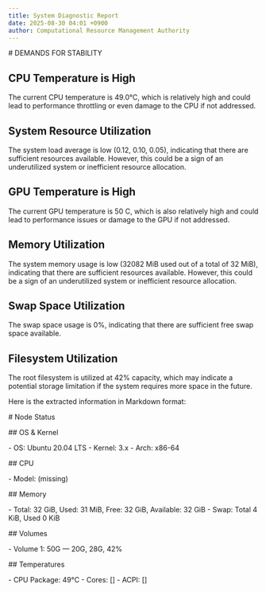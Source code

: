 ```yaml
---
title: System Diagnostic Report
date: 2025-08-30 04:01 +0900
author: Computational Resource Management Authority
---
```

\# DEMANDS FOR STABILITY

## CPU Temperature is High
The current CPU temperature is 49.0°C, which is relatively high and could lead to performance throttling or even damage to the CPU if not addressed.

## System Resource Utilization
The system load average is low (0.12, 0.10, 0.05), indicating that there are sufficient resources available. However, this could be a sign of an underutilized system or inefficient resource allocation.

## GPU Temperature is High
The current GPU temperature is 50 C, which is also relatively high and could lead to performance issues or damage to the GPU if not addressed.

## Memory Utilization
The system memory usage is low (32082 MiB used out of a total of 32 MiB), indicating that there are sufficient resources available. However, this could be a sign of an underutilized system or inefficient resource allocation.

## Swap Space Utilization
The swap space usage is 0%, indicating that there are sufficient free swap space available.

## Filesystem Utilization
The root filesystem is utilized at 42% capacity, which may indicate a potential storage limitation if the system requires more space in the future.

Here is the extracted information in Markdown format:

\# Node Status

\## OS & Kernel

\- OS: Ubuntu 20.04 LTS
\- Kernel: 3.x
\- Arch: x86-64

\## CPU

\- Model: (missing)

\## Memory

\- Total: 32 GiB, Used: 31 MiB, Free: 32 GiB, Available: 32 GiB
\- Swap: Total 4 KiB, Used 0 KiB

\## Volumes

\- Volume 1: 50G — 20G, 28G, 42%

\## Temperatures

\- CPU Package: 49°C
\- Cores: []
\- ACPI: []

